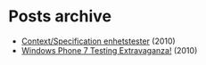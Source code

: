 # Posts archive

- [Context/Specification enhetstester](posts/2010-09-05-context-specification-enhetstester.md) (2010)
- [Windows Phone 7 Testing Extravaganza!](posts/2010-11-06-windows-phone-7-testing-extravaganza.md) (2010)